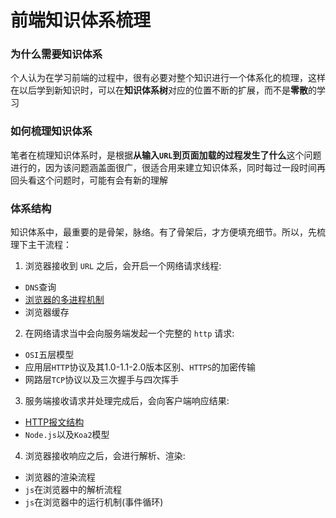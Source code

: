 # 前端知识体系梳理
<h3>为什么需要知识体系</h3>  

个人认为在学习前端的过程中，很有必要对整个知识进行一个体系化的梳理，这样在以后学到新知识时，可以在**知识体系树**对应的位置不断的扩展，而不是**零散**的学习

<h3>如何梳理知识体系</h3> 

笔者在梳理知识体系时，是根据**从输入`URL`到页面加载的过程发生了什么**这个问题进行的，因为该问题涵盖面很广，很适合用来建立知识体系，同时每过一段时间再回头看这个问题时，可能有会有新的理解

<h3>体系结构</h3> 

知识体系中，最重要的是骨架，脉络。有了骨架后，才方便填充细节。所以，先梳理下主干流程：  
1. 浏览器接收到 `URL` 之后，会开启一个网络请求线程:
  * `DNS`查询
  * [浏览器的多进程机制](./process)
  * 浏览器缓存
2. 在网络请求当中会向服务端发起一个完整的 `http` 请求:
  * `OSI`五层模型
  * 应用层`HTTP`协议及其1.0-1.1-2.0版本区别、`HTTPS`的加密传输
  * 网路层`TCP`协议以及三次握手与四次挥手
3. 服务端接收请求并处理完成后，会向客户端响应结果:
  * [HTTP报文结构](./http)
  * `Node.js`以及`Koa2`模型
4. 浏览器接收响应之后，会进行解析、渲染:
  * 浏览器的渲染流程
  * `js`在浏览器中的解析流程
  * `js`在浏览器中的运行机制(事件循环)